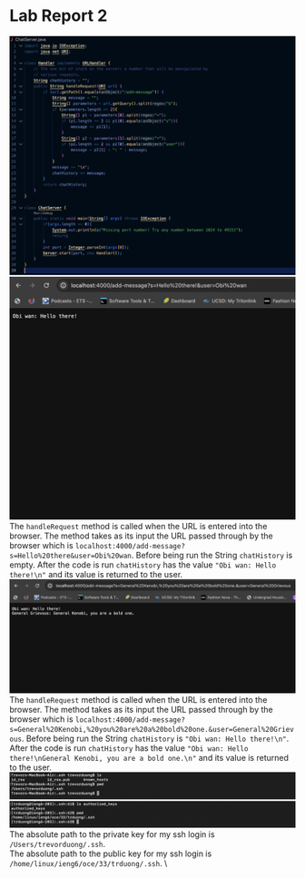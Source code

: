 # Lab Report 2
![Image](/images/ChatServer.png)
![Image](/images/lr3.1.png)
The `handleRequest` method is called when the URL is entered into the browser. The method takes as its input the URL passed through by the browser which is `localhost:4000/add-message?s=Hello%20there&user=Obi%20wan`. Before being run the String `chatHistory` is empty. After the code is run `chatHistory` has the value `"Obi wan: Hello there!\n"` and its value is returned to the user.
![Image](/images/lr3.2.png)
The `handleRequest` method is called when the URL is entered into the browser. The method takes as its input the URL passed through by the browser which is `localhost:4000/add-message?s=General%20Kenobi,%20you%20are%20a%20bold%20one.&user=General%20Grievous`. Before being run the String `chatHistory` is `"Obi wan: Hello there!\n"`. After the code is run `chatHistory` has the value `"Obi wan: Hello there!\nGeneral Kenobi, you are a bold one.\n"` and its value is returned to the user.
\
![Image](/images/lr3.3.png)
![Image](/images/lr3.4.png)
The absolute path to the private key for my ssh login is `/Users/trevorduong/.ssh`. \
The absolute path to the public key for my ssh login is `/home/linux/ieng6/oce/33/trduong/.ssh`. \
